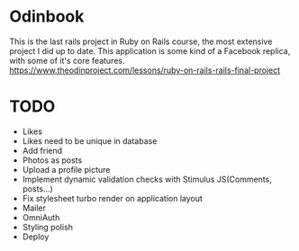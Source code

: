 # Odinbook

This is the last rails project in Ruby on Rails course, the most extensive project I did up to date.
This application is some kind of a Facebook replica, with some of it's core features.
https://www.theodinproject.com/lessons/ruby-on-rails-rails-final-project

# TODO

* Likes
* Likes need to be unique in database
* Add friend
* Photos as posts
* Upload a profile picture
* Implement dynamic validation checks with Stimulus JS(Comments, posts...)
* Fix stylesheet turbo render on application layout
* Mailer
* OmniAuth
* Styling polish
* Deploy


